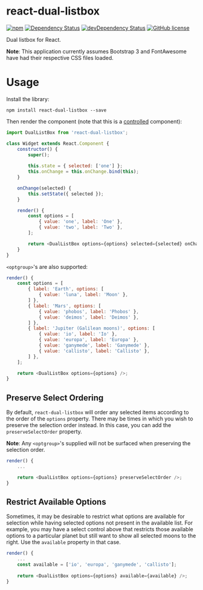 # react-dual-listbox

[![npm](https://img.shields.io/npm/v/react-dual-listbox.svg?style=flat-square)](https://www.npmjs.com/package/react-dual-listbox)
[![Dependency Status](https://img.shields.io/david/jakezatecky/react-dual-listbox.svg?style=flat-square)](https://david-dm.org/jakezatecky/react-dual-listbox)
[![devDependency Status](https://david-dm.org/jakezatecky/react-dual-listbox/dev-status.svg?style=flat-square)](https://david-dm.org/jakezatecky/react-dual-listbox#info=devDependencies)
[![GitHub license](https://img.shields.io/badge/license-MIT-blue.svg?style=flat-square)](https://raw.githubusercontent.com/jakezatecky/react-dual-listbox/master/LICENSE.txt)

Dual listbox for React.

**Note**: This application currently assumes Bootstrap 3 and FontAwesome
have had their respective CSS files loaded.

# Usage

Install the library:

``` shell
npm install react-dual-listbox --save
```

Then render the component (note that this is a [controlled] component):

``` javascript
import DualListBox from 'react-dual-listbox';

class Widget extends React.Component {
    constructor() {
        super();
        
        this.state = { selected: ['one'] };
        this.onChange = this.onChange.bind(this);
    }

    onChange(selected) {
        this.setState({ selected });
    }

    render() {
        const options = [
            { value: 'one', label: 'One' },
            { value: 'two', label: 'Two' },
        ];

        return <DualListBox options={options} selected={selected} onChange={this.onChange} />;
    }
}
```

`<optgroup>`'s are also supported:

``` javascript
render() {
    const options = [
        { label: 'Earth', options: [
            { value: 'luna', label: 'Moon' },
        ] },
        { label: 'Mars', options: [
            { value: 'phobos', label: 'Phobos' },
            { value: 'deimos', label: 'Deimos' },
        ] },
        { label: 'Jupiter (Galilean moons)', options: [
            { value: 'io', label: 'Io' },
            { value: 'europa', label: 'Europa' },
            { value: 'ganymede', label: 'Ganymede' },
            { value: 'callisto', label: 'Callisto' },
        ] },
    ];

    return <DualListBox options={options} />;
}
```

## Preserve Select Ordering

By default, `react-dual-listbox` will order any selected items according
to the order of the `options` property. There may be times in which you
wish to preserve the selection order instead. In this case, you can add
the `preserveSelectOrder` property.

**Note**: Any `<optgroup>`'s supplied will not be surfaced when preserving
the selection order.

``` javascript
render() {
    ...

    return <DualListBox options={options} preserveSelectOrder />;
}
```

## Restrict Available Options

Sometimes, it may be desirable to restrict what options are available
for selection while having selected options not present in the available
list. For example, you may have a select control above that restricts
those available options to a particular planet but still want to show
all selected moons to the right. Use the `available` property in that case.

``` javascript
render() {
    ...
    const available = ['io', 'europa', 'ganymede', 'callisto'];
    
    return <DualListBox options={options} available={available} />;
}
```

[controlled]: https://facebook.github.io/react/docs/forms.html#controlled-components
